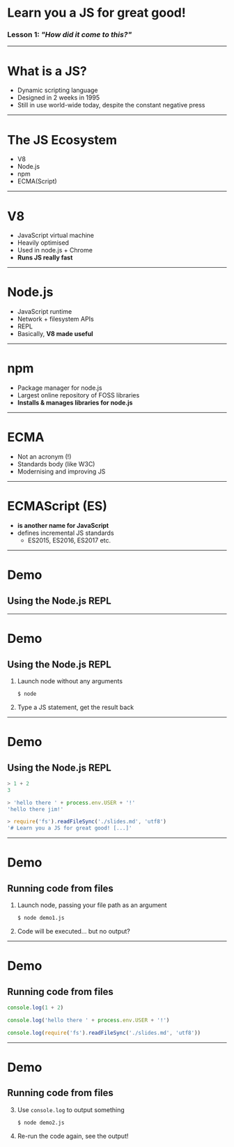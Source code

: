 <!-- $theme: gaia -->
<!-- $size: 16:9 -->

# Learn you a JS for great good!

### Lesson 1: _"How did it come to this?"_

---

# What is a JS?

* Dynamic scripting language
* Designed in 2 weeks in 1995
* Still in use world-wide today, despite the constant negative press

---

# The JS Ecosystem

* V8
* Node.js
* npm
* ECMA(Script)

---

# V8

* JavaScript virtual machine
* Heavily optimised
* Used in node.js + Chrome
* **Runs JS really fast**

---

# Node.js

* JavaScript runtime
* Network + filesystem APIs
* REPL
* Basically, **V8 made useful**

---

# npm

* Package manager for node.js
* Largest online repository of FOSS libraries
* **Installs & manages libraries for node.js**

---

# ECMA

* Not an acronym (!)
* Standards body (like W3C)
* Modernising and improving JS

---

# ECMAScript (ES)

* **is another name for JavaScript**
* defines incremental JS standards
  * ES2015, ES2016, ES2017 etc.

---

# Demo

## Using the Node.js REPL

---

# Demo

## Using the Node.js REPL

1.  Launch node without any arguments

    ```bash
    $ node
    ```

2.  Type a JS statement, get the result back

---

# Demo

## Using the Node.js REPL

```js
> 1 + 2
3

> 'hello there ' + process.env.USER + '!'
'hello there jim!'

> require('fs').readFileSync('./slides.md', 'utf8')
'# Learn you a JS for great good! [...]'
```

---

# Demo

## Running code from files

1.  Launch node, passing your file path as an argument

    ```bash
    $ node demo1.js
    ```

2.  Code will be executed... but no output?

---

# Demo

## Running code from files

```js
console.log(1 + 2)

console.log('hello there ' + process.env.USER + '!')

console.log(require('fs').readFileSync('./slides.md', 'utf8'))
```

---

# Demo

## Running code from files

3.  Use `console.log` to output something

    ```bash
    $ node demo2.js
    ```

4.  Re-run the code again, see the output!

